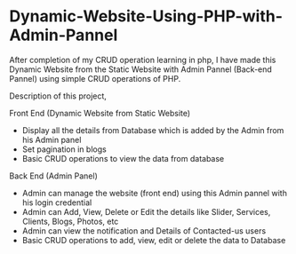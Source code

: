 # Dynamic-Website-Using-PHP-with-Admin-Pannel

After completion of my CRUD operation learning in php, I have made this Dynamic Website from the Static Website with Admin Pannel (Back-end Pannel) using simple CRUD operations of PHP.

Description of this project,

Front End (Dynamic Website from Static Website)
- Display all the details from Database which is added by the Admin from his Admin panel
- Set pagination in blogs
- Basic CRUD operations to view the data from database
  
Back End (Admin Panel)
- Admin can manage the website (front end) using this Admin pannel with his login credential
- Admin can Add, View, Delete or Edit the details like Slider, Services, Clients, Blogs, Photos, etc
- Admin can view the notification and Details of Contacted-us users
- Basic CRUD operations to add, view, edit or delete the data to Database
